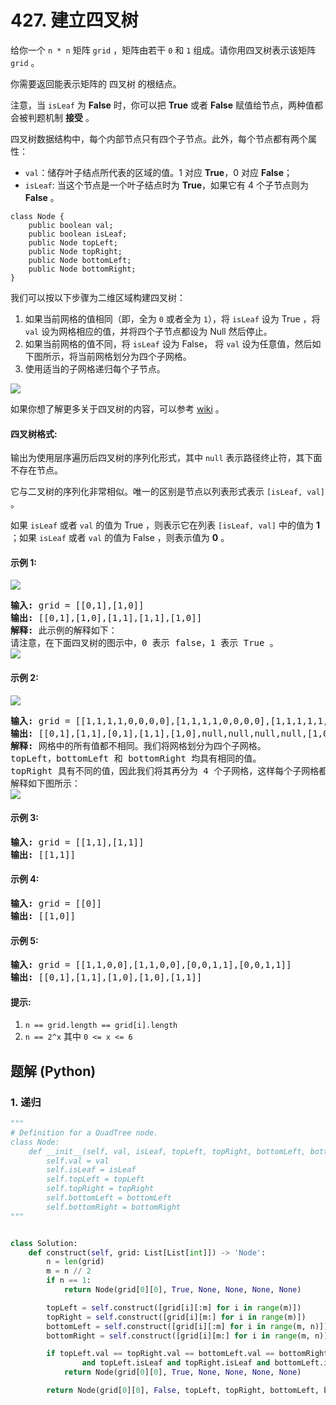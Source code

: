 # 427. 建立四叉树
给你一个 `n * n` 矩阵 `grid` ，矩阵由若干 `0` 和 `1` 组成。请你用四叉树表示该矩阵 `grid` 。

你需要返回能表示矩阵的 四叉树 的根结点。

注意，当 `isLeaf` 为 **False** 时，你可以把 **True** 或者 **False** 赋值给节点，两种值都会被判题机制 **接受** 。

四叉树数据结构中，每个内部节点只有四个子节点。此外，每个节点都有两个属性：
* `val`：储存叶子结点所代表的区域的值。1 对应 **True**，0 对应 **False**；
* `isLeaf`: 当这个节点是一个叶子结点时为 **True**，如果它有 4 个子节点则为 **False** 。

```
class Node {
    public boolean val;
    public boolean isLeaf;
    public Node topLeft;
    public Node topRight;
    public Node bottomLeft;
    public Node bottomRight;
}
```

我们可以按以下步骤为二维区域构建四叉树：
1. 如果当前网格的值相同（即，全为 `0` 或者全为 `1`），将 `isLeaf` 设为 True ，将 `val` 设为网格相应的值，并将四个子节点都设为 Null 然后停止。
2. 如果当前网格的值不同，将 `isLeaf` 设为 False， 将 `val` 设为任意值，然后如下图所示，将当前网格划分为四个子网格。
3. 使用适当的子网格递归每个子节点。

![](https://assets.leetcode.com/uploads/2020/02/11/new_top.png)

如果你想了解更多关于四叉树的内容，可以参考 [wiki](https://en.wikipedia.org/wiki/Quadtree) 。

#### 四叉树格式:
输出为使用层序遍历后四叉树的序列化形式，其中 `null` 表示路径终止符，其下面不存在节点。

它与二叉树的序列化非常相似。唯一的区别是节点以列表形式表示 `[isLeaf, val]` 。

如果 `isLeaf` 或者 `val` 的值为 True ，则表示它在列表 `[isLeaf, val]` 中的值为 **1** ；如果 `isLeaf` 或者 `val` 的值为 False ，则表示值为 **0** 。

#### 示例 1:
![](https://assets.leetcode.com/uploads/2020/02/11/grid1.png)
<pre>
<strong>输入:</strong> grid = [[0,1],[1,0]]
<strong>输出:</strong> [[0,1],[1,0],[1,1],[1,1],[1,0]]
<strong>解释:</strong> 此示例的解释如下：
请注意，在下面四叉树的图示中，0 表示 false，1 表示 True 。
<img src="https://assets.leetcode.com/uploads/2020/02/12/e1tree.png">
</pre>

#### 示例 2:
![](https://assets.leetcode.com/uploads/2020/02/12/e2mat.png)
<pre>
<strong>输入:</strong> grid = [[1,1,1,1,0,0,0,0],[1,1,1,1,0,0,0,0],[1,1,1,1,1,1,1,1],[1,1,1,1,1,1,1,1],[1,1,1,1,0,0,0,0],[1,1,1,1,0,0,0,0],[1,1,1,1,0,0,0,0],[1,1,1,1,0,0,0,0]]
<strong>输出:</strong> [[0,1],[1,1],[0,1],[1,1],[1,0],null,null,null,null,[1,0],[1,0],[1,1],[1,1]]
<strong>解释:</strong> 网格中的所有值都不相同。我们将网格划分为四个子网格。
topLeft，bottomLeft 和 bottomRight 均具有相同的值。
topRight 具有不同的值，因此我们将其再分为 4 个子网格，这样每个子网格都具有相同的值。
解释如下图所示：
<img src="https://assets.leetcode.com/uploads/2020/02/12/e2tree.png">
</pre>

#### 示例 3:
<pre>
<strong>输入:</strong> grid = [[1,1],[1,1]]
<strong>输出:</strong> [[1,1]]
</pre>

#### 示例 4:
<pre>
<strong>输入:</strong> grid = [[0]]
<strong>输出:</strong> [[1,0]]
</pre>

#### 示例 5:
<pre>
<strong>输入:</strong> grid = [[1,1,0,0],[1,1,0,0],[0,0,1,1],[0,0,1,1]]
<strong>输出:</strong> [[0,1],[1,1],[1,0],[1,0],[1,1]]
</pre>

#### 提示:
1. `n == grid.length == grid[i].length`
2. `n == 2^x` 其中 `0 <= x <= 6`

## 题解 (Python)

### 1. 递归
```Python
"""
# Definition for a QuadTree node.
class Node:
    def __init__(self, val, isLeaf, topLeft, topRight, bottomLeft, bottomRight):
        self.val = val
        self.isLeaf = isLeaf
        self.topLeft = topLeft
        self.topRight = topRight
        self.bottomLeft = bottomLeft
        self.bottomRight = bottomRight
"""


class Solution:
    def construct(self, grid: List[List[int]]) -> 'Node':
        n = len(grid)
        m = n // 2
        if n == 1:
            return Node(grid[0][0], True, None, None, None, None)

        topLeft = self.construct([grid[i][:m] for i in range(m)])
        topRight = self.construct([grid[i][m:] for i in range(m)])
        bottomLeft = self.construct([grid[i][:m] for i in range(m, n)])
        bottomRight = self.construct([grid[i][m:] for i in range(m, n)])

        if topLeft.val == topRight.val == bottomLeft.val == bottomRight.val \
                and topLeft.isLeaf and topRight.isLeaf and bottomLeft.isLeaf and bottomRight.isLeaf:
            return Node(grid[0][0], True, None, None, None, None)

        return Node(grid[0][0], False, topLeft, topRight, bottomLeft, bottomRight)
```
